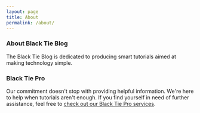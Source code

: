 ```yaml
---
layout: page
title: About
permalink: /about/
---
```

### About Black Tie Blog

The Black Tie Blog is dedicated to producing smart tutorials aimed at making technology simple.  

### Black Tie Pro

Our commitment doesn't stop with providing helpful information.  We're here to help when tutorials aren't enough.  If you find yourself in need of further assistance, feel free to [check out our Black Tie Pro services](http://www.blacktie.pro).
